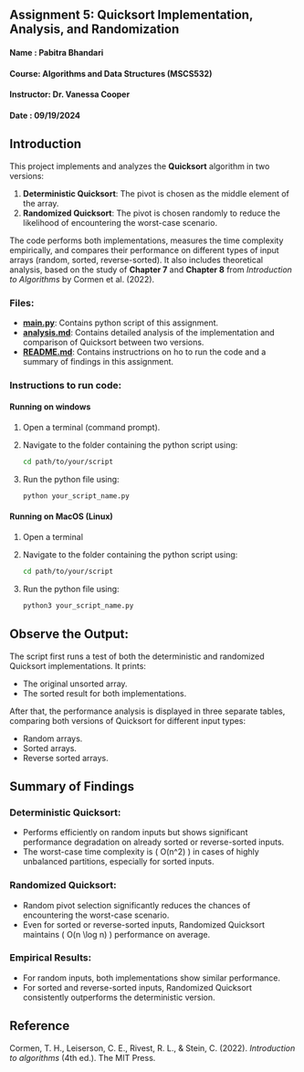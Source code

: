
## Assignment 5: Quicksort Implementation, Analysis, and Randomization
#### Name : Pabitra Bhandari
#### Course: Algorithms and Data Structures (MSCS532)
#### Instructor: Dr. Vanessa Cooper
#### Date : 09/19/2024

## Introduction

This project implements and analyzes the **Quicksort** algorithm in two versions:
1. **Deterministic Quicksort**: The pivot is chosen as the middle element of the array.
2. **Randomized Quicksort**: The pivot is chosen randomly to reduce the likelihood of encountering the worst-case scenario.

The code performs both implementations, measures the time complexity empirically, and compares their performance on different types of input arrays (random, sorted, reverse-sorted). It also includes theoretical analysis, based on the study of **Chapter 7** and **Chapter 8** from *Introduction to Algorithms* by Cormen et al. (2022).

### Files:
- **[main.py](./main.py)**: Contains python script of this assignment.
- **[analysis.md](./analysis.md)**: Contains detailed analysis of the implementation and comparison of Quicksort between two versions.
- **[README.md](./README.md)**: Contains instructrions on ho to run the code and a summary of findings in this assignment.

### Instructions to run code:
#### Running on windows 
1. Open a terminal (command prompt).
2. Navigate to the folder containing the python script using:

   ```bash
   cd path/to/your/script
   ```

3. Run the python file using:

   ```bash
   python your_script_name.py
   ```

#### Running on MacOS (Linux)
1. Open a terminal
2. Navigate to the folder containing the python script using:

   ```bash
   cd path/to/your/script
   ```

3. Run the python file using:

    ```bash
   python3 your_script_name.py
   ```

## Observe the Output:

The script first runs a test of both the deterministic and randomized Quicksort implementations. It prints:
- The original unsorted array.
- The sorted result for both implementations.

After that, the performance analysis is displayed in three separate tables, comparing both versions of Quicksort for different input types:
- Random arrays.
- Sorted arrays.
- Reverse sorted arrays.

## Summary of Findings

### Deterministic Quicksort:
- Performs efficiently on random inputs but shows significant performance degradation on already sorted or reverse-sorted inputs.
- The worst-case time complexity is \( O(n^2) \) in cases of highly unbalanced partitions, especially for sorted inputs.

### Randomized Quicksort:
- Random pivot selection significantly reduces the chances of encountering the worst-case scenario.
- Even for sorted or reverse-sorted inputs, Randomized Quicksort maintains \( O(n \log n) \) performance on average.

### Empirical Results:
- For random inputs, both implementations show similar performance.
- For sorted and reverse-sorted inputs, Randomized Quicksort consistently outperforms the deterministic version.

## Reference

Cormen, T. H., Leiserson, C. E., Rivest, R. L., & Stein, C. (2022). *Introduction to algorithms* (4th ed.). The MIT Press.
